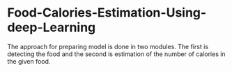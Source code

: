 # Food-Calories-Estimation-Using-deep-Learning
The approach for preparing model is done in two modules. The first is detecting the food and the second is estimation of the number of calories in the given food.
